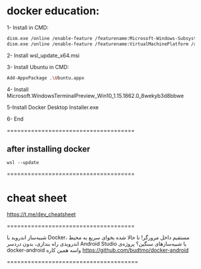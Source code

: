 # docker education:

1- Install in CMD:

```bash
dism.exe /online /enable-feature /featurename:Microsoft-Windows-Subsystem-Linux /all /norestart
dism.exe /online /enable-feature /featurename:VirtualMachinePlatform /all /norestart
```

2- Install wsl_update_x64.msi

3- Install Ubuntu in CMD:

```bash
Add-AppxPackage .\Ubuntu.appx
```

4- Install Microsoft.WindowsTerminalPreview_Win10_1.15.1862.0_8wekyb3d8bbwe

5-Install Docker Desktop Installer.exe

6- End

=====================================

## after installing docker

```
wsl --update
```

=====================================

# cheat sheet

https://t.me/dev_cheatsheet

=====================================

شبیه‌ساز اندروید با Docker، مستقیم داخل مرورگر!
تا حالا شده بخوای سریع یه محیط اندرویدی راه بندازی، بدون دردسر Android Studio یا شبیه‌سازهای سنگین؟
پروژه‌ی docker-android واسه همین کاره
https://github.com/budtmo/docker-android

======================================


